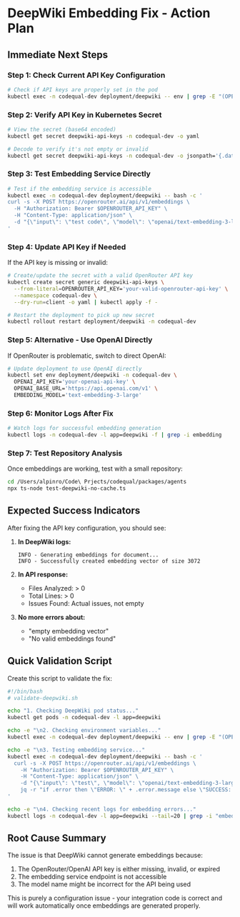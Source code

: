 # DeepWiki Embedding Fix - Action Plan

## Immediate Next Steps

### Step 1: Check Current API Key Configuration
```bash
# Check if API keys are properly set in the pod
kubectl exec -n codequal-dev deployment/deepwiki -- env | grep -E "(OPENROUTER|EMBEDDING|OPENAI)"
```

### Step 2: Verify API Key in Kubernetes Secret
```bash
# View the secret (base64 encoded)
kubectl get secret deepwiki-api-keys -n codequal-dev -o yaml

# Decode to verify it's not empty or invalid
kubectl get secret deepwiki-api-keys -n codequal-dev -o jsonpath='{.data.OPENROUTER_API_KEY}' | base64 -d
```

### Step 3: Test Embedding Service Directly
```bash
# Test if the embedding service is accessible
kubectl exec -n codequal-dev deployment/deepwiki -- bash -c '
curl -s -X POST https://openrouter.ai/api/v1/embeddings \
  -H "Authorization: Bearer $OPENROUTER_API_KEY" \
  -H "Content-Type: application/json" \
  -d "{\"input\": \"test code\", \"model\": \"openai/text-embedding-3-large\"}" | jq .
'
```

### Step 4: Update API Key if Needed
If the API key is missing or invalid:

```bash
# Create/update the secret with a valid OpenRouter API key
kubectl create secret generic deepwiki-api-keys \
  --from-literal=OPENROUTER_API_KEY='your-valid-openrouter-api-key' \
  --namespace codequal-dev \
  --dry-run=client -o yaml | kubectl apply -f -

# Restart the deployment to pick up new secret
kubectl rollout restart deployment/deepwiki -n codequal-dev
```

### Step 5: Alternative - Use OpenAI Directly
If OpenRouter is problematic, switch to direct OpenAI:

```bash
# Update deployment to use OpenAI directly
kubectl set env deployment/deepwiki -n codequal-dev \
  OPENAI_API_KEY='your-openai-api-key' \
  OPENAI_BASE_URL='https://api.openai.com/v1' \
  EMBEDDING_MODEL='text-embedding-3-large'
```

### Step 6: Monitor Logs After Fix
```bash
# Watch logs for successful embedding generation
kubectl logs -n codequal-dev -l app=deepwiki -f | grep -i embedding
```

### Step 7: Test Repository Analysis
Once embeddings are working, test with a small repository:

```bash
cd /Users/alpinro/Code\ Prjects/codequal/packages/agents
npx ts-node test-deepwiki-no-cache.ts
```

## Expected Success Indicators

After fixing the API key configuration, you should see:

1. **In DeepWiki logs:**
   ```
   INFO - Generating embeddings for document...
   INFO - Successfully created embedding vector of size 3072
   ```

2. **In API response:**
   - Files Analyzed: > 0
   - Total Lines: > 0
   - Issues Found: Actual issues, not empty

3. **No more errors about:**
   - "empty embedding vector"
   - "No valid embeddings found"

## Quick Validation Script

Create this script to validate the fix:

```bash
#!/bin/bash
# validate-deepwiki.sh

echo "1. Checking DeepWiki pod status..."
kubectl get pods -n codequal-dev -l app=deepwiki

echo -e "\n2. Checking environment variables..."
kubectl exec -n codequal-dev deployment/deepwiki -- env | grep -E "(OPENROUTER|EMBEDDING|OPENAI)" | sort

echo -e "\n3. Testing embedding service..."
kubectl exec -n codequal-dev deployment/deepwiki -- bash -c '
  curl -s -X POST https://openrouter.ai/api/v1/embeddings \
    -H "Authorization: Bearer $OPENROUTER_API_KEY" \
    -H "Content-Type: application/json" \
    -d "{\"input\": \"test\", \"model\": \"openai/text-embedding-3-large\"}" | \
    jq -r "if .error then \"ERROR: \" + .error.message else \"SUCCESS: Embedding dimension = \" + (.data[0].embedding | length | tostring) end"
'

echo -e "\n4. Checking recent logs for embedding errors..."
kubectl logs -n codequal-dev -l app=deepwiki --tail=20 | grep -i "embedding\|vector" || echo "No recent embedding logs found"
```

## Root Cause Summary

The issue is that DeepWiki cannot generate embeddings because:
1. The OpenRouter/OpenAI API key is either missing, invalid, or expired
2. The embedding service endpoint is not accessible
3. The model name might be incorrect for the API being used

This is purely a configuration issue - your integration code is correct and will work automatically once embeddings are generated properly.